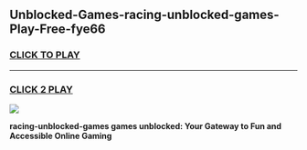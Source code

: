 
## Unblocked-Games-racing-unblocked-games-Play-Free-fye66
<h3>
<a href="https://premium76.site?title=racing-unblocked-games&ref=17A">CLICK TO PLAY</a></h3>
<hr>

<h3>
<a href="https://premium76.site?title=racing-unblocked-games&ref=17A">CLICK 2 PLAY</a>
  
</h3>

<a href="https://premium76.site?title=racing-unblocked-games&ref=17A"><img src="https://clearcache.store/games.png"></a>


**racing-unblocked-games games unblocked: Your Gateway to Fun and Accessible Online Gaming**

